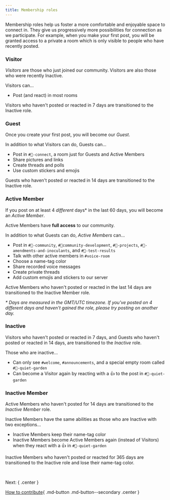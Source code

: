 ```yaml
---
title: Membership roles
---
```


Membership roles help us foster a more comfortable and enjoyable space to connect in. They give us progressively more possibilities for connection as we participate. For example, when you make your first post, you will be granted access to a private a room which is only visible to people who have recently posted.

### Visitor

_Visitors_ are those who just joined our community. Visitors are also those who were recently Inactive.

Visitors can...

- Post (and react) in most rooms

Visitors who haven't posted or reacted in 7 days are transitioned to the Inactive role.

### Guest

Once you create your first post, you will become our _Guest_.

In addition to what Visitors can do, Guests can...

- Post in `#💬-connect`, a room just for Guests and Active Members
- Share pictures and links
- Create threads and polls
- Use custom stickers and emojis

Guests who haven't posted or reacted in 14 days are transitioned to the Inactive role.

### Active Member

If you post on at least 4 _different_ days\* in the last 60 days, you will become an _Active Member_.

Active Members have **full access** to our community.

In addition to what Guests can do, _Active Members_ can...

- Post in `#💞-community`, `#🤝community-development`, `#📔-projects`, `#🦠-amendments-and-inoculants`, and `#🔬-test-results`
- Talk with other active members in `#voice-room`
- Choose a name-tag color
- Share recorded voice messages
- Create private threads
- Add custom emojis and stickers to our server

Active Members who haven't posted or reacted in the last 14 days are transitioned to the Inactive Member role.

_\* Days are measured in the GMT/UTC timezone. If you've posted on 4 different days and haven't gained the role, please try posting on another day._

### Inactive

Visitors who haven't posted or reacted in 7 days, and Guests who haven't posted or reacted in 14 days, are transitioned to the _Inactive_ role.

Those who are inactive...

- Can only see `#welcome`, `#announcements`, and a special empty room called `#🌷-quiet-garden`
- Can become a Visitor again by reacting with a 👍 to the post in `#🌷-quiet-garden`

### Inactive Member

Active Members who haven't posted for 14 days are transitioned to the _Inactive Member_ role.

Inactive Members have the same abilities as those who are Inactive with two exceptions...

- Inactive Members keep their name-tag color
- Inactive Members become Active Members again (instead of Visitors) when they react with a 👍 in `#🌷-quiet-garden`

Inactive Members who haven't posted or reacted for 365 days are transitioned to the Inactive role and lose their name-tag color.

&nbsp;

Next:
{ .center }

[How to contribute](contribute.md){ .md-button .md-button--secondary .center }
